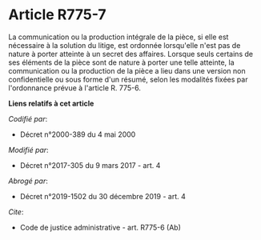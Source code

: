 # Article R775-7

La communication ou la production intégrale de la pièce, si elle est nécessaire à la solution du litige, est ordonnée
lorsqu'elle n'est pas de nature à porter atteinte à un secret des affaires. Lorsque seuls certains de ses éléments de la
pièce sont de nature à porter une telle atteinte, la communication ou la production de la pièce a lieu dans une version non
confidentielle ou sous forme d'un résumé, selon les modalités fixées par l'ordonnance prévue à l'article R. 775-6.

**Liens relatifs à cet article**

_Codifié par_:

  - Décret n°2000-389 du 4 mai 2000

_Modifié par_:

  - Décret n°2017-305 du 9 mars 2017 - art. 4

_Abrogé par_:

  - Décret n°2019-1502 du 30 décembre 2019 - art. 4

_Cite_:

  - Code de justice administrative - art. R775-6 (Ab)
